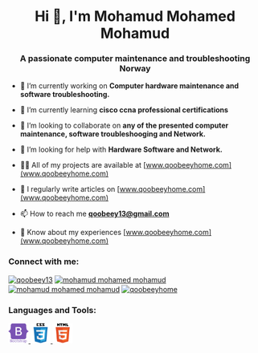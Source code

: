 <h1 align="center">Hi 👋, I'm Mohamud Mohamed Mohamud</h1>
<h3 align="center">A passionate computer maintenance and troubleshooting Norway</h3>

- 🔭 I’m currently working on **Computer hardware maintenance and software troubleshooting.**

- 🌱 I’m currently learning **cisco ccna professional certifications**

- 👯 I’m looking to collaborate on **any of the presented computer maintenance, software troubleshooging and Network.**

- 🤝 I’m looking for help with **Hardware Software and Network.**

- 👨‍💻 All of my projects are available at [www.qoobeeyhome.com](www.qoobeeyhome.com)

- 📝 I regularly write articles on [www.qoobeeyhome.com](www.qoobeeyhome.com)

- 📫 How to reach me **qoobeey13@gmail.com**

- 📄 Know about my experiences [www.qoobeeyhome.com](www.qoobeeyhome.com)

<h3 align="left">Connect with me:</h3>
<p align="left">
<a href="https://twitter.com/qoobeey13" target="blank"><img align="center" src="https://raw.githubusercontent.com/rahuldkjain/github-profile-readme-generator/master/src/images/icons/Social/twitter.svg" alt="qoobeey13" height="30" width="40" /></a>
<a href="https://linkedin.com/in/mohamud mohamed mohamud" target="blank"><img align="center" src="https://raw.githubusercontent.com/rahuldkjain/github-profile-readme-generator/master/src/images/icons/Social/linked-in-alt.svg" alt="mohamud mohamed mohamud" height="30" width="40" /></a>
<a href="https://fb.com/mohamud mohamed mohamud" target="blank"><img align="center" src="https://raw.githubusercontent.com/rahuldkjain/github-profile-readme-generator/master/src/images/icons/Social/facebook.svg" alt="mohamud mohamed mohamud" height="30" width="40" /></a>
<a href="https://www.youtube.com/c/qoobeeyhome" target="blank"><img align="center" src="https://raw.githubusercontent.com/rahuldkjain/github-profile-readme-generator/master/src/images/icons/Social/youtube.svg" alt="qoobeeyhome" height="30" width="40" /></a>
</p>

<h3 align="left">Languages and Tools:</h3>
<p align="left"> <a href="https://getbootstrap.com" target="_blank" rel="noreferrer"> <img src="https://raw.githubusercontent.com/devicons/devicon/master/icons/bootstrap/bootstrap-plain-wordmark.svg" alt="bootstrap" width="40" height="40"/> </a> <a href="https://www.w3schools.com/css/" target="_blank" rel="noreferrer"> <img src="https://raw.githubusercontent.com/devicons/devicon/master/icons/css3/css3-original-wordmark.svg" alt="css3" width="40" height="40"/> </a> <a href="https://www.w3.org/html/" target="_blank" rel="noreferrer"> <img src="https://raw.githubusercontent.com/devicons/devicon/master/icons/html5/html5-original-wordmark.svg" alt="html5" width="40" height="40"/> </a> </p>
